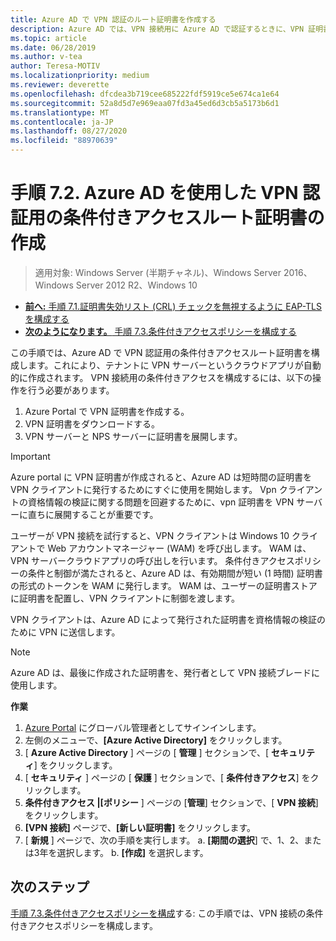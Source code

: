 ```yaml
---
title: Azure AD で VPN 認証のルート証明書を作成する
description: Azure AD では、VPN 接続用に Azure AD で認証するときに、VPN 証明書を使用して Windows 10 クライアントに対して発行された証明書に署名します。 プライマリとしてマークされている証明書は Azure AD が使用する発行者です。
ms.topic: article
ms.date: 06/28/2019
ms.author: v-tea
author: Teresa-MOTIV
ms.localizationpriority: medium
ms.reviewer: deverette
ms.openlocfilehash: dfcdea3b719cee685222fdf5919ce5e674ca1e64
ms.sourcegitcommit: 52a8d5d7e969eaa07fd3a45ed6d3cb5a5173b6d1
ms.translationtype: MT
ms.contentlocale: ja-JP
ms.lasthandoff: 08/27/2020
ms.locfileid: "88970639"
---
```

# <a name="step-72-create-conditional-access-root-certificates-for-vpn-authentication-with-azure-ad"></a>手順 7.2.  Azure AD を使用した VPN 認証用の条件付きアクセスルート証明書の作成

> 適用対象: Windows Server (半期チャネル)、Windows Server 2016、Windows Server 2012 R2、Windows 10

- [**前へ:** 手順 7.1.証明書失効リスト (CRL) チェックを無視するように EAP-TLS を構成する](vpn-config-eap-tls-to-ignore-crl-checking.md)
- [**次のようになります。** 手順 7.3.条件付きアクセスポリシーを構成する](vpn-config-conditional-access-policy.md)

この手順では、Azure AD で VPN 認証用の条件付きアクセスルート証明書を構成します。これにより、テナントに VPN サーバーというクラウドアプリが自動的に作成されます。 VPN 接続用の条件付きアクセスを構成するには、以下の操作を行う必要があります。

1. Azure Portal で VPN 証明書を作成する。
2. VPN 証明書をダウンロードする。
3. VPN サーバーと NPS サーバーに証明書を展開します。

> [!IMPORTANT]
> Azure portal に VPN 証明書が作成されると、Azure AD は短時間の証明書を VPN クライアントに発行するためにすぐに使用を開始します。 Vpn クライアントの資格情報の検証に関する問題を回避するために、vpn 証明書を VPN サーバーに直ちに展開することが重要です。

ユーザーが VPN 接続を試行すると、VPN クライアントは Windows 10 クライアントで Web アカウントマネージャー (WAM) を呼び出します。 WAM は、VPN サーバークラウドアプリの呼び出しを行います。 条件付きアクセスポリシーの条件と制御が満たされると、Azure AD は、有効期間が短い (1 時間) 証明書の形式のトークンを WAM に発行します。 WAM は、ユーザーの証明書ストアに証明書を配置し、VPN クライアントに制御を渡します。 

VPN クライアントは、Azure AD によって発行された証明書を資格情報の検証のために VPN に送信します。 

> [!NOTE]
> Azure AD は、最後に作成された証明書を、発行者として VPN 接続ブレードに使用します。

**作業**

1. [Azure Portal](https://portal.azure.com) にグローバル管理者としてサインインします。
2. 左側のメニューで、**[Azure Active Directory]** をクリックします。
3. [ **Azure Active Directory** ] ページの [ **管理** ] セクションで、[ **セキュリティ**] をクリックします。
4. [ **セキュリティ** ] ページの [ **保護** ] セクションで、[ **条件付きアクセス**] をクリックします。
5. **条件付きアクセス |[ポリシー** ] ページの [**管理**] セクションで、[ **VPN 接続**] をクリックします。
5. **[VPN 接続]** ページで、**[新しい証明書]** をクリックします。
6. [ **新規** ] ページで、次の手順を実行します。 a. **[期間の選択**] で、1、2、または3年を選択します。
    b. **[作成]** を選択します。

## <a name="next-steps"></a>次のステップ

[手順 7.3.条件付きアクセスポリシーを構成](vpn-config-conditional-access-policy.md)する: この手順では、VPN 接続の条件付きアクセスポリシーを構成します。
